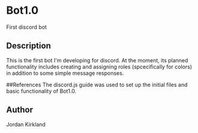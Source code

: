 # Bot1.0
First discord bot

## Description
This is the first bot I'm developing for discord. At the moment, its planned functionality includes creating and assigning roles (spcecifically for colors)
in addition to some simple message responses.

##References
The discord.js guide was used to set up the initial files and basic functionality of Bot1.0.

## Author
Jordan Kirkland
